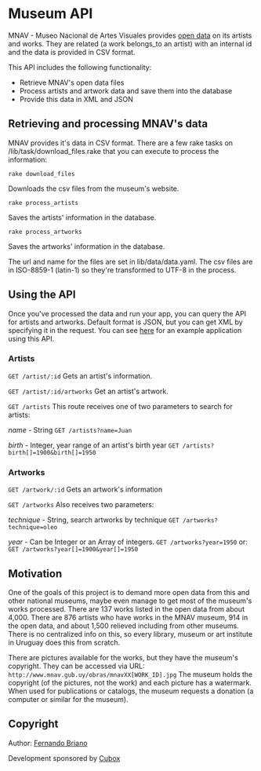 # Museum API

MNAV - Museo Nacional de Artes Visuales provides [open data](http://www.mnav.gub.uy/cms.php?id=datosabiertos) on its artists and works. They are related (a work belongs_to an artist) with an internal id and the data is provided in CSV format.

This API includes the following functionality:

* Retrieve MNAV's open data files
* Process artists and artwork data and save them into the database
* Provide this data in XML and JSON

## Retrieving and processing MNAV's data

MNAV provides it's data in CSV format. There are a few rake tasks on /lib/task/download_files.rake that you can execute to process the information:

`rake download_files`

Downloads the csv files from the museum's website.

`rake process_artists`

Saves the artists' information in the database.

`rake process_artworks`

Saves the artworks' information in the database.

The url and name for the files are set in lib/data/data.yaml. The csv files are in ISO-8859-1 (latin-1) so they're transformed to UTF-8 in the process.

## Using the API
Once you've processed the data and run your app, you can query the API for artists and artworks. Default format is JSON, but you can get XML by specifying it in the request. You can see [here](https://github.com/picandocodigo/mnav-opendata-front-end) for an example application using this API.

### Artists

`GET /artist/:id`
Gets an artist's information.

`GET /artist/:id/artworks`
Get an artist's artwork.

`GET /artists`
This route receives one of two parameters to search for artists:

*name* - String
`GET /artists?name=Juan`

*birth* - Integer, year range of an artist's birth year
`GET /artists?birth[]=1900&birth[]=1950`

### Artworks

`GET /artwork/:id`
Gets an artwork's information

`GET /artworks`
Also receives two parameters:

*technique* - String, search artworks by technique
`GET /artworks?technique=oleo`

*year* - Can be Integer or an Array of integers.
`GET /artworks?year=1950`
or:
`GET /artworks?year[]=1900&year[]=1950`

## Motivation

One of the goals of this project is to demand more open data from this and other national museums, maybe even manage to get most of the museum's works processed. There are 137 works listed in the open data from about 4,000. There are 876 artists who have works in the MNAV museum, 914 in the open data, and about 1,500 relieved including from other museums. There is no centralized info on this, so every library, museum or art institute in Uruguay does this from scratch.

There are pictures available for the works, but they have the museum's copyright. 
They can be accessed via URL:
`http://www.mnav.gub.uy/obras/mnavXX[WORK_ID].jpg`
The museum holds the copyright (of the pictures, not the work) and each picture has a watermark. When used for publications or catalogs, the museum requests a donation (a computer or similar for the museum).

## Copyright

Author: [Fernando Briano](http://picandocodigo.net)

Development sponsored by [Cubox](http://cuboxlabs.com)